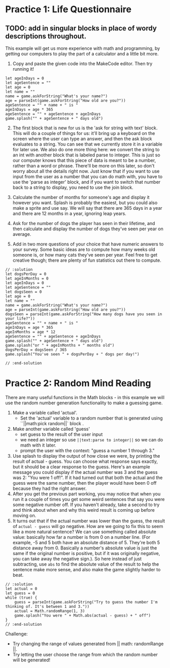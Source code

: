 # Practice 1: Life Questionnaire

## TODO: add in singular blocks in place of wordy descriptions throughout.

This example will get us more experience with math and programming, by getting our computers to play the part of a calculator and a little bit more.

1. Copy and paste the given code into the MakeCode editor. Then try running it!

```blocks
let ageInDays = 0
let ageSentence = ""
let age = 0
let name = ""
name = game.askForString("What's your name?")
age = parseInt(game.askForString("How old are you?"))
ageSentence = "" + name + " is "
ageInDays = age * 365
ageSentence = "" + ageSentence + ageInDays
game.splash("" + ageSentence + " days old")
```

2. The first block that is new for us is the 'ask for string with text' block. This will do a couple of things for us: it'll bring up a keyboard on the screen where the user can type an answer, and then the ask block evaluates to a string. You can see that we currently store it in a variable for later use. We also do one more thing here: we convert the string to an int with another block that is labeled parse to integer. This is just so our computer knows that this piece of data is meant to be a number, rather than a word or phrase. There'll be more on this later, so don't worry about all the details right now. Just know that if you want to use input from the user as a number that you can do math with, you have to use the 'parse as integer' block, and if you want to switch that number back to a string to display, you need to use the join block.

3. Calculate the number of months for someone's age and display it however you want. Splash is probably the easiest, but you could also make a sprite and use say. We will say that there are 365 days in a year and there are 12 months in a year, ignoring leap years.

4. Ask for the number of dogs the player has seen in their lifetime, and then calculate and display the number of dogs they've seen per year on average.

5. Add in two more questions of your choice that have numeric answers to your survey. Some basic ideas are to compute how many weeks old someone is, or how many cats they've seen per year. Feel free to get creative though; there are plenty of fun statistics out there to compute.

```blocks
// :solution
let dogsPerDay = 0
let ageInMonths = 0
let ageInDays = 0
let ageSentence = ""
let dogsSeen = 0
let age = 0
let name = ""
name = game.askForString("What's your name?")
age = parseInt(game.askForString("How old are you?"))
dogsSeen = parseInt(game.askForString("How many dogs have you seen in your life?"))
ageSentence = "" + name + " is "
ageInDays = age * 365
ageInMonths = age * 12
ageSentence = "" + ageSentence + ageInDays
game.splash("" + ageSentence + " days old")
game.splash("or " + ageInMonths + " months old")
dogsPerDay = dogsSeen / 365
game.splash("You've seen " + dogsPerDay + " dogs per day!")

// :end-solution
```

# Practice 2: Random Mind Reading

There are many useful functions in the  Math blocks - in this example we will use the random number generation functionality to make a guessing game.

1. Make a variable called 'actual'.  
    - Set the 'actual' variable to a random number that is generated using  ``||math:pick random||` block .
2. Make another variable called 'guess'
    - set guess to the result of the user input
    - we need an integer so use ``||text:parse to integer||`` so we can do math with it later. 
    -  prompt the user with the context: "guess a number 1 through 3." 
3. Use splash to display the output of how close we were, by printing the result of actual - guess.  You can choose what response says exactly, but it should be a clear response to the guess. Here's an example message you could display if the actual number was 3 and the guess was 2: "You were 1 off!". If it had turned out that both the actual and the guess were the same number, then the player would have been 0 off because they had the right answer.
4. After you get the previous part working, you may notice that when you run it a couple of times you get some weird sentences that say you were some negative number off.  If you haven't already, take a second to try and think about when and why this weird result is coming up before moving on.
5. It turns out that if the actual number was lower than the guess, the result of `actual - guess` will go negative. How are we going to fix this to seem like a more natural sentence? We can use something called absolute value: basically how far a number is from 0 on a number line. (For example, -5 and 5 both have an absolute distance of 5. They're both 5 distance away from 0. Basically a number's absolute value is just the same if the original number is positive, but if it was originally negative, you can take away the negative sign.).  So here instead of just subtracting, use `abs` to find the absolute value of the result to help the sentence make more sense, and also make the game slightly harder to beat.

```blocks
// :solution
let actual = 0
let guess = 0
while (true) {
    guess = parseInt(game.askForString("Try to guess the number I'm thinking of. It's between 1 and 3."))
    actual = Math.randomRange(1, 3)
    game.splash("You were " + Math.abs(actual - guess) + " off")
}
// :end-solution
```

Challenge: 
* Try changing the range of values generated from || math: randomRange ||.
* Try letting the user choose the range from which the random number will be generated!

